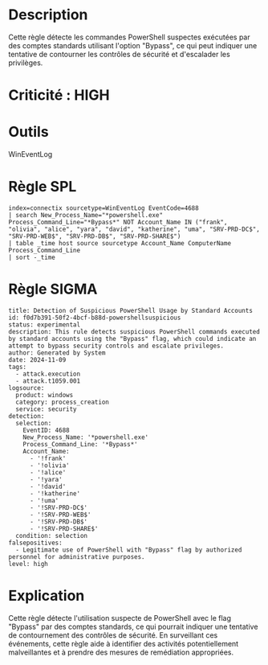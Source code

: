 # Description

Cette règle détecte les commandes PowerShell suspectes exécutées par des comptes standards utilisant l'option "Bypass", ce qui peut indiquer une tentative de contourner les contrôles de sécurité et d'escalader les privilèges.

# Criticité : **HIGH**

# Outils

WinEventLog

# Règle SPL

```
index=connectix sourcetype=WinEventLog EventCode=4688
| search New_Process_Name="*powershell.exe" Process_Command_Line="*Bypass*" NOT Account_Name IN ("frank", "olivia", "alice", "yara", "david", "katherine", "uma", "SRV-PRD-DC$", "SRV-PRD-WEB$", "SRV-PRD-DB$", "SRV-PRD-SHARE$")
| table _time host source sourcetype Account_Name ComputerName Process_Command_Line
| sort -_time
```

# Règle SIGMA

```
title: Detection of Suspicious PowerShell Usage by Standard Accounts
id: f0d7b391-50f2-4bcf-b88d-powershellsuspicious
status: experimental
description: This rule detects suspicious PowerShell commands executed by standard accounts using the "Bypass" flag, which could indicate an attempt to bypass security controls and escalate privileges.
author: Generated by System
date: 2024-11-09
tags:
  - attack.execution
  - attack.t1059.001
logsource:
  product: windows
  category: process_creation
  service: security
detection:
  selection:
    EventID: 4688
    New_Process_Name: '*powershell.exe'
    Process_Command_Line: '*Bypass*'
    Account_Name:
      - '!frank'
      - '!olivia'
      - '!alice'
      - '!yara'
      - '!david'
      - '!katherine'
      - '!uma'
      - '!SRV-PRD-DC$'
      - '!SRV-PRD-WEB$'
      - '!SRV-PRD-DB$'
      - '!SRV-PRD-SHARE$'
  condition: selection
falsepositives:
  - Legitimate use of PowerShell with "Bypass" flag by authorized personnel for administrative purposes.
level: high
```

# Explication

Cette règle détecte l'utilisation suspecte de PowerShell avec le flag "Bypass" par des comptes standards, ce qui pourrait indiquer une tentative de contournement des contrôles de sécurité. En surveillant ces événements, cette règle aide à identifier des activités potentiellement malveillantes et à prendre des mesures de remédiation appropriées.

